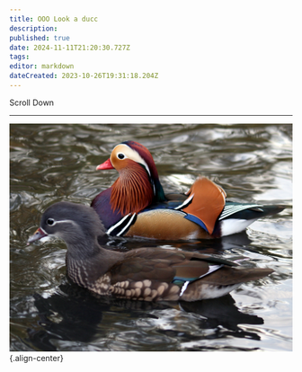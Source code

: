 ```yaml
---
title: OOO Look a ducc
description: 
published: true
date: 2024-11-11T21:20:30.727Z
tags: 
editor: markdown
dateCreated: 2023-10-26T19:31:18.204Z
---
```


<div id="fake"></div>
Scroll Down

---

![mandarin_ducks.jpg](/mandarin_ducks.jpg){.align-center}